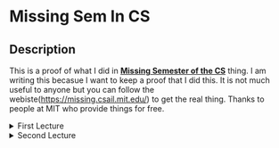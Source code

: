 # Missing Sem In CS

## Description

This is a proof of what I did in **[Missing Semester of the CS](https://missing.csail.mit.edu/)** thing. I am writing this becasue I want to keep a proof that I did this. It is not much useful to anyone but you can follow the webiste(https://missing.csail.mit.edu/) to get the real thing. Thanks to people at MIT who provide things for free.

<details>
<summary> First Lecture </summary>

## What I did and understand?
- Learned the basis stuff about cd, echo, cat, ls, man, rmdir, rm commands and how rmdir has a fail safe that prevents us from removing a directory with files in it.
- What are absolute paths and what are the relative path.
- How we can change the input and output to a specific commands using > and < and how we can pipe output of certain commands to the input of other commands.
- Learned how we can go into the sys place and then go into the class directory to change a bunch of things like the brightness of the screen. But was not able to do any of those things since I was on Windows Subsystem For Linux.
- Also learned about how to read the various things in the first column when we run the ls -l commands and how we can get the last lines using tail.
- Did the exercises of provided learned about the chmod command and how to make a file a executeable.
- I did not write the things at the time of lecture so do not remember much.
</details>

<details>
<summary> Second Lecture </summary>

## What I understood?
- How to store value in variable and then echo them out like so ``` foo=house ``` and  then echo it out using ``` echo $bar ```. We need to be mindful of the spaces.
- We can use double quotes and single quotes to define string. But double quotes are like the template string in python that is any variable name in the double quotes string will evaluate to its value.
- Then we learn how to make function. In the lecture he already had a mcd function made and it looked liked the code below.
    ```
        mcd () {
            mkdir -p "$1"
            cd "$1"
        }
    ```
- So we then can write this in a file and name it with sh extension and to load this function into the shell we use the source filename command and then we can run then run the function with its name and the arguments
- I learned that **$0** is the name of the script. Ran it with echo $0 it gave me the output -bash. Others numbers are the respective arguments.
- **$_** will give us the last argument of the previous command and we can use the arguments with other commands.
- **!!** this command takes in the last command and the evaluate with the current command. Eg if I run echo hello and enter I get hello on the screen. Then if I run echo !!, this will evaluate to echo echo hello and then I will get the echo hello on the screen. It basically give us the last command.
- **$?** this give us the error string. It tell us error code which tells us if out program ran correctly. If program ran correctly it will give error code 0.
- Another example is if we try to search for foobar string in mcd.sh function using grep ``` grep foobar mcd.sh ``` and then run the ``` echo $? ``` we get error code 1 which means we tried searching for the string but did not get the string in the file.
- **true** has 0 error code and **false** has 1 error code.
- We can use logical operators like **||** and **&&** to combine to commands and they will run accordingly.
```
    >> echo false || echo 'it ran'
    >> false
    >> false && echo "echo it ran"
    >>
```
- We can use semicolon to concatenate commands in the same line.
- We can store the output of a command in a variable like this ``` goo=$(pwd) ```
- There was this process substitution thing that I did not understand. The example in the lecture was cat <(ls) <(ls ..)  [11:13](https://youtu.be/kgII-YWo3Zw?t=673)
- Then saw an example [script](https://youtu.be/kgII-YWo3Zw?t=740). We see new command **$#** which gives the number of arguments the script is running with and **$$** give the process Id of the command running.
- **/dev/null** is a place where we can write anything and it will be discarded.
- In bash we cannot use the normal comparision operator. We have special operators which we can read about in man test pages.
- convet image.png image.jpg can also be done using **image.{png,jpg}**. It is suggested we can use with with copy commnad but right now I don't know how.
- Another example of the above command is touch foo{,2,23,5} which will become touch foo foo2 foo23 foo5.
- We can also do is mv foo{1,2} to rename the file foo1 to foo2.
- We can create multiple file in various directories like this touch {foo,bar}/{a..j}. This will create a to j file in foo and bar directories.
- Then here is the **process substitution** example where we use the diff <(ls foo) <(ls bar) to find the difference between the 2 directories.
- We now see how to interact with shell using lot of different languages [here](https://youtu.be/kgII-YWo3Zw?t=1357). We learn about the shebang line.
- **Shebang** line tell the bash which interpreter to use when running a specific file. We can also give arguments in the shebang line.
- We have command **spellcheck** to find errors in our script file.
- We learned about some external tools we can install to get useful information of the various commands instead of googling about them or reading the man pages.
- Then we saw find command and how to use it to find the files. ``` find . -name src type -d ``` what is command does is find in current directory with name src and type directory. We also see various variation of the command [here](https://youtu.be/kgII-YWo3Zw?t=1920),
- There is also this shorter command fd for find which will use regex to find the file.
- **locate** command builds some kind of index and then it becomes fast to find the files.
- **grep** command to find the words in the file and we can use -R flag to search all the file in the directory. There also a rg command.
- We also saw other commands similar to grep.
- Then we learned how to go through the commands that we have already used. First using up arrow. Then **history** command which print all the commands used.
- We can combine the history command with grep command to find the specifc command.
- There also the ctrl+r key binding to do the backward search where we can type the command to find it in history. We can the keep hitting ctrl+r and then it will go through all the matches.
- In the end some tools in lecture were discussed which were not present on my wsl.
</details>